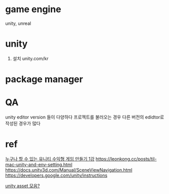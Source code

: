 # game engine
unity, unreal

# unity
1. 설치 
unity.com/kr

# package manager




# QA
unity editor version 들이 다양하다 프로젝트를 불러오는 경우 다른 버전의 edidtor로 작성된 경우가 많다


# ref
[누구나 할 수 있는 유니티 수익형 게임 만들기 1강](https://www.youtube.com/watch?v=jbBANDFK2M0)
https://leonkong.cc/posts/til-mac-unity-and-env-setting.html
https://docs.unity3d.com/Manual/SceneViewNavigation.html
https://developers.google.com/unity/instructions

[unity asset 모음?](https://assetstore.unity.com/packages/2d/environments/flat-platformer-template-108101)

